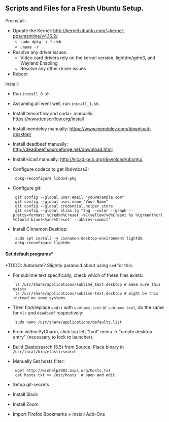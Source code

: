 ## Scripts and Files for a Fresh Ubuntu Setup.

Preinstall:

 - Update the Kernel: http://kernel.ubuntu.com/~kernel-ppa/mainline/v4.16.2/
   - `sudo dpkg -i *.deb`
   - `uname -r`
 - Resolve any driver issues.
   - Video card drivers rely on the kernel version, lightdm/gdm3, and Wayland Enabling
   - Resolve any other driver issues
 - Reboot

Install:

 - Run `install_0.sh`.
 - Assuming all went well, run `install_1.sh`.
 - Install tensorflow and cuda+ manually: https://www.tensorflow.org/install
 - Install mendeley manually: https://www.mendeley.com/download-desktop/
 - Install deadbeef manually: http://deadbeef.sourceforge.net/download.html
 - Install kicad manually: http://kicad-pcb.org/download/ubuntu/

 - Configure codecs to get libdvdcss2:

        dpkg-reconfigure libdvd-pkg

 - Configure git:

        git config --global user.email "you@example.com"
        git config --global user.name "Your Name"
        git config --global credential.helper store
        git config --global alias.lg "log --color --graph --pretty=format:'%Cred%h%Creset -%C(yellow)%d%Creset %s %Cgreen(%cr) %C(bold blue)<%an>%Creset' --abbrev-commit"

 - Install Cinnamon Desktop:

        sudo apt install -y cinnamon-desktop-environment lightdm
        dpkg-reconfigure lightdm

#### Set default programs*
*TODO: Automate?  Slightly paranoid about using `sed` for this.

 - For sublime text specifically, check which of these files exists:

        ls /usr/share/applications/sublime_text.desktop # make sure this exists
        ls /usr/share/applications/sublime-text.desktop # might be this instead on some systems

 - Then find/replace `gedit` with `sublime_text` or `sublime-text`, do the same for `vlc` and `deadbeef` respectively:

        sudo nano /usr/share/applications/defaults.list

 - From within PyCharm, click top left "tool" menu -> "create desktop entry" (necessary to lock to launcher).

 - Build Elasticsearch (5.5) from Source: Place binary in `/usr/local/bin/elasticsearch`

 - Manually Set hosts filter:

        wget http://winhelp2002.mvps.org/hosts.txt
        cat hosts.txt >> /etc/hosts  # open and edit

 - Setup git-secrets
 - Install Slack
 - Install Zoom
 - Import Firefox Bookmarks + Install Add-Ons
 